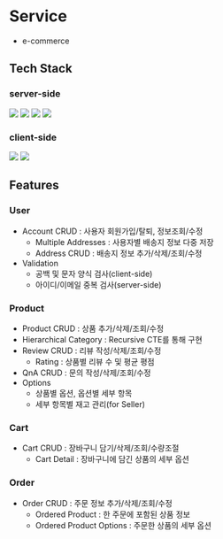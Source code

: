 # Service

- e-commerce

## Tech Stack
### server-side
<img src="https://img.shields.io/badge/Java-007396?style=flat-square&logo=Java&logoColor=white"/></a>
<img src="https://img.shields.io/badge/SpringBoot-6DB33F?style=flat-square&logo=SpringBoot&logoColor=white"/></a>
<img src="https://img.shields.io/badge/Thymeleaf-005F0F?style=flat-square&logo=Thymeleaf&logoColor=white"/></a>
<img src="https://img.shields.io/badge/MySQL-4479A1?style=flat-square&logo=MySQL&logoColor=white"/></a>
### client-side
<img src="https://img.shields.io/badge/jQuery-0769AD?style=flat-square&logo=jQuery&logoColor=white"/></a>
<img src="https://img.shields.io/badge/Bootstrap-7952B3?style=flat-square&logo=Bootstrap&logoColor=white"/></a>


## Features

### User
  - Account CRUD : 사용자 회원가입/탈퇴, 정보조회/수정
    - Multiple Addresses : 사용자별 배송지 정보 다중 저장
    - Address CRUD : 배송지 정보 추가/삭제/조회/수정
  - Validation
    - 공백 및 문자 양식 검사(client-side)
    - 아이디/이메일 중복 검사(server-side)

### Product
  - Product CRUD : 상품 추가/삭제/조회/수정
  - Hierarchical Category : Recursive CTE를 통해 구현
  - Review CRUD : 리뷰 작성/삭제/조회/수정
    - Rating : 상품별 리뷰 수 및 평균 평점 
  - QnA CRUD : 문의 작성/삭제/조회/수정
  - Options
    - 상품별 옵션, 옵션별 세부 항목
    - 세부 항목별 재고 관리(for Seller)

### Cart
  - Cart CRUD : 장바구니 담기/삭제/조회/수량조절
    - Cart Detail : 장바구니에 담긴 상품의 세부 옵션

### Order
  - Order CRUD : 주문 정보 추가/삭제/조회/수정
    -  Ordered Product : 한 주문에 포함된 상품 정보
      -  Ordered Product Options : 주문한 상품의 세부 옵션
